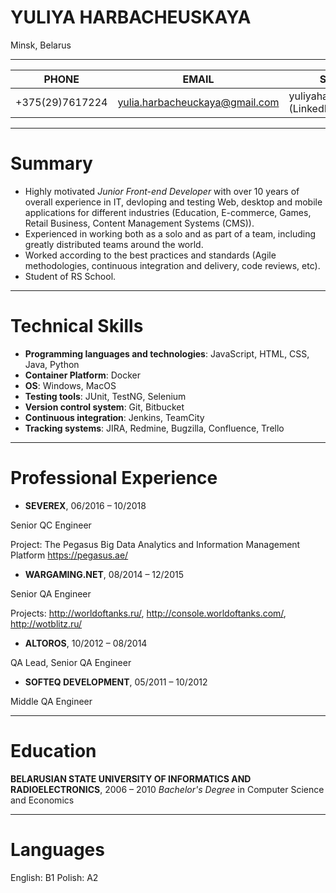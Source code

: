 # YULIYA HARBACHEUSKAYA
Minsk, Belarus
***
| PHONE | EMAIL | SOCIALS  |
|---|---|---|
| +375(29)7617224 | yulia.harbacheuckaya@gmail.com  | yuliyaharbacheuskaya (LinkedIn)|
---
# Summary
* Highly motivated *Junior Front-end Developer* with over 10 years of overall experience in IT, devloping and testing Web, desktop and mobile applications for different industries (Education, E-commerce, Games, Retail Business, Content Management Systems (CMS)).
* Experienced in working both as a solo and as part of a team, including greatly distributed teams around the world.
* Worked according to the best practices and standards (Agile methodologies, continuous integration and delivery, code reviews, etc).
* Student of RS School.
---
# Technical Skills
* **Programming languages and technologies**: JavaScript, HTML, CSS, Java, Python
* **Container Platform**: Docker
* **OS**: Windows, MacOS
* **Testing tools**: JUnit, TestNG, Selenium
* **Version control system**: Git, Bitbucket
* **Continuous integration**: Jenkins, TeamCity 
* **Tracking systems**: JIRA, Redmine, Bugzilla, Confluence, Trello
---
# Professional Experience
* **SEVEREX**, 06/2016 – 10/2018

Senior QC Engineer

Project: The Pegasus Big Data Analytics and Information Management Platform https://pegasus.ae/

* **WARGAMING.NET**, 08/2014 – 12/2015

Senior QA Engineer

Projects: http://worldoftanks.ru/, http://console.worldoftanks.com/, http://wotblitz.ru/

* **ALTOROS**, 10/2012 – 08/2014

QA Lead, Senior QA Engineer

* **SOFTEQ DEVELOPMENT**, 05/2011 – 10/2012

Middle QA Engineer

---
# Education
**BELARUSIAN STATE UNIVERSITY OF INFORMATICS AND RADIOELECTRONICS**, 2006 – 2010
*Bachelor's Degree*
in Computer Science and Economics

---
# Languages
English: B1
Polish: A2
